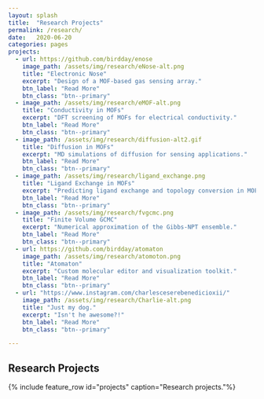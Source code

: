 ```yaml
---
layout: splash
title:  "Research Projects"
permalink: /research/
date:   2020-06-20
categories: pages
projects:
  - url: https://github.com/birdday/enose
    image_path: /assets/img/research/eNose-alt.png
    title: "Electronic Nose"
    excerpt: "Design of a MOF-based gas sensing array."
    btn_label: "Read More"
    btn_class: "btn--primary"
  - image_path: /assets/img/research/eMOF-alt.png
    title: "Conductivity in MOFs"
    excerpt: "DFT screening of MOFs for electrical conductivity."
    btn_label: "Read More"
    btn_class: "btn--primary"
  - image_path: /assets/img/research/diffusion-alt2.gif
    title: "Diffusion in MOFs"
    excerpt: "MD simulations of diffusion for sensing applications."
    btn_label: "Read More"
    btn_class: "btn--primary"
  - image_path: /assets/img/research/ligand_exchange.png
    title: "Ligand Exchange in MOFs"
    excerpt: "Predicting ligand exchange and topology conversion in MOFs."
    btn_label: "Read More"
    btn_class: "btn--primary"
  - image_path: /assets/img/research/fvgcmc.png
    title: "Finite Volume GCMC"
    excerpt: "Numerical approximation of the Gibbs-NPT ensemble."
    btn_label: "Read More"
    btn_class: "btn--primary"
  - url: https://github.com/birdday/atomaton
    image_path: /assets/img/research/atomoton.png
    title: "Atomaton"
    excerpt: "Custom molecular editor and visualization toolkit."
    btn_label: "Read More"
    btn_class: "btn--primary"
  - url: "https://www.instagram.com/charlesceserebenedicioxii/"
    image_path: /assets/img/research/Charlie-alt.png
    title: "Just my dog."
    excerpt: "Isn't he awesome?!"
    btn_label: "Read More"
    btn_class: "btn--primary"

---
```

## Research Projects
{% include feature_row id="projects" caption="Research projects."%}
